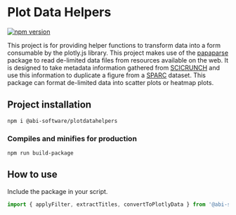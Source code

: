 # Plot Data Helpers

[![npm version](https://badge.fury.io/js/%40abi-software%2Fplotdatahelpers.svg)](https://badge.fury.io/js/%40abi-software%2Fplotdatahelpers)

This project is for providing helper functions to transform data into a form consumable by the plotly.js library.
This project makes use of the [papaparse](https://www.papaparse.com/) package to read de-limited data files from resources available on the web.
It is designed to take metadata information gathered from [SCICRUNCH](https://sparc.science/tools-and-resources/ncnLaJM7nMt053Zjv9XHy) and use this information to duplicate a figure from a [SPARC](https://sparc.science) dataset.
This package can format de-limited data into scatter plots or heatmap plots.

## Project installation
```
npm i @abi-software/plotdatahelpers
```

### Compiles and minifies for production
```
npm run build-package
```

## How to use
Include the package in your script.
```javascript
import { applyFilter, extractTitles, convertToPlotlyData } from '@abi-software/plotdatahelpers'
```
